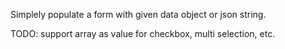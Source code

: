 Simplely populate a form with given data object or json string.

TODO: support array as value for checkbox, multi selection, etc.
